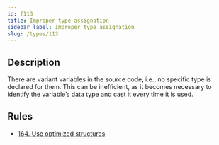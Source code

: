 ```yaml
---
id: f113
title: Improper type assignation
sidebar_label: Improper type assignation
slug: /types/113
---
```


## Description

There are variant variables
in the source code,
i.e., no specific type is declared for them.
This can be inefficient,
as it becomes necessary
to identify the variable’s data type
and cast it every time it is used.

## Rules

- [164. Use optimized structures](/criteria/source/164)
